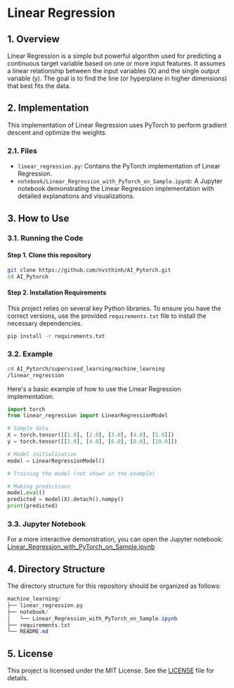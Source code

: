 # Linear Regression

## 1. Overview
Linear Regression is a simple but powerful algorithm used for predicting a continuous target variable based on one or more input features. It assumes a linear relationship between the input variables (X) and the single output variable (y). The goal is to find the line (or hyperplane in higher dimensions) that best fits the data.

## 2. Implementation
This implementation of Linear Regression uses PyTorch to perform gradient descent and optimize the weights.

### 2.1. Files
- `linear_regression.py`: Contains the PyTorch implementation of Linear Regression.
- `notebook/Linear_Regression_with_PyTorch_on_Sample.ipynb`: A Jupyter notebook demonstrating the Linear Regression implementation with detailed explanations and visualizations.


## 3. How to Use
### 3.1. Running the Code
#### Step 1. Clone this repository
```bash
git clone https://github.com/nvsthinh/AI_Pytorch.git
cd AI_Pytorch
```
#### Step 2. Installation Requirements
This project relies on several key Python libraries. To ensure you have the correct versions, use the provided `requirements.txt` file to install the necessary dependencies.
```bash
pip install -r requirements.txt
```

### 3.2. Example
```bash
cd AI_Pytorch/supervised_learning/machine_learning
/linear_regression
```
Here's a basic example of how to use the Linear Regression implementation:

```python
import torch
from linear_regression import LinearRegressionModel

# Sample data
X = torch.tensor([[1.0], [2.0], [3.0], [4.0], [5.0]])
y = torch.tensor([[2.0], [4.0], [6.0], [8.0], [10.0]])

# Model initialization
model = LinearRegressionModel()

# Training the model (not shown in the example)

# Making predictions
model.eval()
predicted = model(X).detach().numpy()
print(predicted)
```
### 3.3. Jupyter Notebook
For a more interactive demonstration, you can open the Jupyter notebook: [Linear_Regression_with_PyTorch_on_Sample.ipynb](https://github.com/nvsthinh/AI_Pytorch/blob/main/supervised_learning/machine_learning/linear_regression/notebook/Linear_Regression_with_PyTorch_on_Sample.ipynb)

## 4. Directory Structure
The directory structure for this repository should be organized as follows:

```csharp
machine_learning/
├── linear_regression.py
├── notebook/
│   └── Linear_Regression_with_PyTorch_on_Sample.ipynb
├── requirements.txt
└── README.md
```
## 5. License
This project is licensed under the MIT License. See the [LICENSE](https://github.com/nvsthinh/AI_Pytorch/blob/main/LICENSE) file for details.


